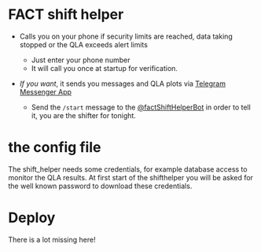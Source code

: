 # FACT shift helper

* Calls you on your phone if security limits are
reached, data taking stopped or the QLA exceeds alert limits

    * Just enter your phone number
    * It will call you once at startup for verification.

* *If you want*, it sends you messages and QLA plots via [Telegram Messenger App](https://telegram.org/)

    * Send the `/start` message to the [@factShiftHelperBot](https://telegram.me/factShiftHelperBot) in order to tell it, you are the shifter for tonight.


# the config file

The shift_helper needs some credentials, for example database access to
monitor the QLA results.
At first start of the shifthelper you will be asked for the well known password
to download these credentials.

# Deploy

There is a lot missing here! 
